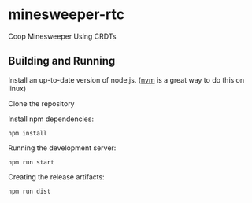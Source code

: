 # minesweeper-rtc
Coop Minesweeper Using CRDTs

## Building and Running
Install an up-to-date version of node.js. ([nvm](https://github.com/nvm-sh/nvm#install--update-script) is a great way to do this on linux)

Clone the repository

Install npm dependencies:

    npm install
    
Running the development server:

    npm run start
    
Creating the release artifacts:

    npm run dist
